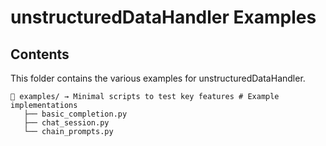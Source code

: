 # unstructuredDataHandler Examples

## Contents

This folder contains the various examples for unstructuredDataHandler.
```
📁 examples/ → Minimal scripts to test key features # Example implementations
   ├── basic_completion.py
   ├── chat_session.py
   └── chain_prompts.py
```